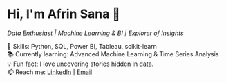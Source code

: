 
# Hi, I'm Afrin Sana 👋  
*Data Enthusiast | Machine Learning & BI | Explorer of Insights*  

🌟 Skills: Python, SQL, Power BI, Tableau, scikit-learn  
📚 Currently learning: Advanced Machine Learning & Time Series Analysis  
💡 Fun fact: I love uncovering stories hidden in data.  
📫 Reach me: [LinkedIn](https://linkedin.com/in/afrinsana) | [Email](mailto:sanaafrin.as@gmail.com)
<!--
**afrinsana/afrinsana** is a ✨ _special_ ✨ repository because its `README.md` (this file) appears on your GitHub profile.

Here are some ideas to get you started:

- 🔭 I’m currently working on ...
- 🌱 I’m currently learning ...
- 👯 I’m looking to collaborate on ...
- 🤔 I’m looking for help with ...
- 💬 Ask me about ...
- 📫 How to reach me: ...
- 😄 Pronouns: ...
- ⚡ Fun fact: ...
-->

